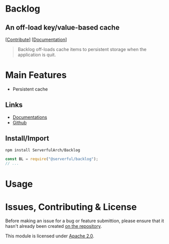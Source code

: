 
# Backlog
## An off-load key/value-based cache

[[Contribute](#issues-contributing--license)] [[Documentation](https://github.com/ServerfulArch/Backlog/blob/v4/Documentation/Index.md)]

> Backlog off-loads cache items to persistent storage when the application is quit.


# Main Features
* Persistent cache

## Links
* [Documentations](https://github.com/ServerfulArch/Backlog/blob/master/Documentation/Index.md)
* [Github](https://github.com/Serverful/Backlog)

## Install/Import
`npm install ServerfulArch/Backlog`
```js
const BL = require("@serverful/backlog");
// ...
```


# Usage

# Issues, Contributing & License
Before making an issue for a bug or feature submittion, please ensure that it hasn't already been created [on the repository](https://github.com/ServerfulArch/Backlog/issues).

This module is licensed under [Apache 2.0](http://www.apache.org/licenses/LICENSE-2.0).
